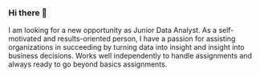 ### Hi there 👋
I am looking for a new opportunity as Junior Data Analyst. As a self-motivated and results-oriented person, I have a passion for assisting organizations in succeeding by turning data into insight and insight into business decisions. Works well independently to handle assignments and always ready to go beyond basics assignments.
                
